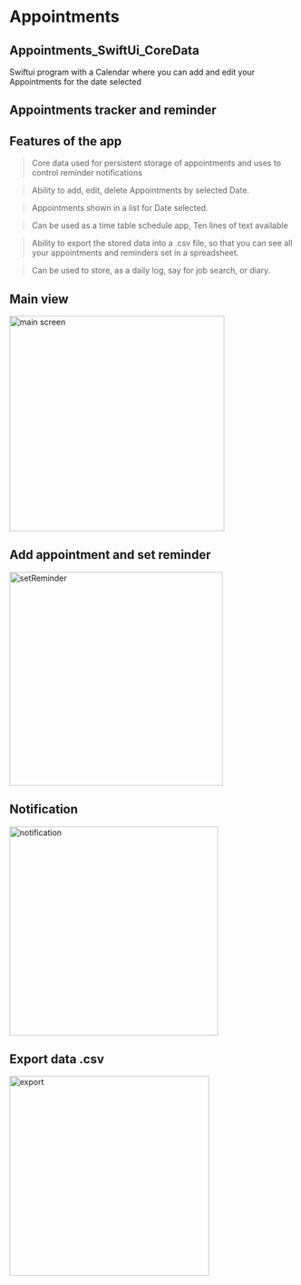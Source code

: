 # Appointments
## Appointments_SwiftUi_CoreData


Swiftui program with a Calendar where you can add and edit your Appointments for the date selected


## Appointments tracker and reminder

  ## Features of the app

  > Core data used for persistent storage of appointments and uses to control reminder notifications

  > Ability to add, edit, delete Appointments by selected Date.

  > Appointments shown in a list for Date selected.

  > Can be used as a time table schedule app, Ten lines of text available

  > Ability to export the stored data into a .csv file, so that you can see all your appointments and reminders set in a spreadsheet.

  > Can be used to store, as a daily log, say for job search, or diary.

## Main view

<img width="379" alt="main screen" src="https://github.com/mahesh46/Appointments/assets/3464277/15cc9de4-a3e0-4362-b8a3-ef6843b6420b">

## Add appointment and set reminder

<img width="376" alt="setReminder" src="https://github.com/mahesh46/Appointments/assets/3464277/60f57e33-34fb-4488-af3f-4f0701147ffa">

## Notification 

<img width="368" alt="notification" src="https://github.com/mahesh46/Appointments/assets/3464277/cdda0caf-0e0f-4605-8466-f25a5a6fbc1d">

## Export data .csv

<img width="352" alt="export" src="https://github.com/mahesh46/Appointments/assets/3464277/ed8c8584-1254-4bc3-a2b4-dff325a2d2c2">


